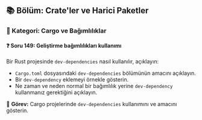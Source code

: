 ## 📚 Bölüm: Crate'ler ve Harici Paketler  
### 🔹 Kategori: Cargo ve Bağımlılıklar  
#### ❓ Soru 149: Geliştirme bağımlılıkları kullanımı

Bir Rust projesinde `dev-dependencies` nasıl kullanılır, açıklayın:

- `Cargo.toml` dosyasındaki `dev-dependencies` bölümünün amacını açıklayın.
- Bir `dev-dependency` eklemeyi örnekle gösterin.
- Ne zaman ve neden normal bir bağımlılık yerine `dev-dependency` kullanmanız gerektiğini açıklayın.

🔧 **Görev:** Cargo projelerinde `dev-dependencies` kullanımını ve amacını gösterin.
